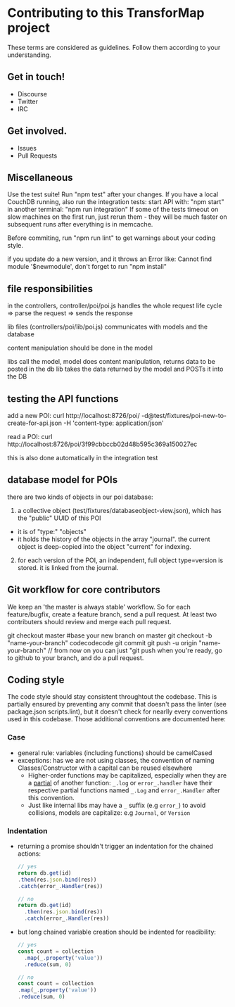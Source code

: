# Contributing to this TransforMap project

These terms are considered as guidelines. Follow them according to your understanding.

## Get in touch!

- Discourse
- Twitter
- IRC

## Get involved.

- Issues
- Pull Requests

## Miscellaneous

Use the test suite! Run "npm test" after your changes.
If you have a local CouchDB running, also run the integration tests:
  start API with: "npm start"
  in another terminal: "npm run integration"
If some of the tests timeout on slow machines on the first run, just rerun them - they will be much faster on subsequent runs after everything is in memcache.


Before commiting, run "npm run lint" to get warnings about your coding style.

if you update do a new version, and it throws an Error like: Cannot find module '$newmodule', don't forget to run "npm install"

## file responsibilities

in the controllers, controller/poi/poi.js handles the whole request life cycle
  => parse the request
  => sends the response

lib files (controllers/poi/lib/poi.js) communicates with models and the database

content manipulation should be done in the model

libs call the model, model does content manipulation, returns data to be posted in the db
lib takes the data returned by the model and POSTs it into the DB

## testing the API functions

add a new POI:
  curl http://localhost:8726/poi/ -d@test/fixtures/poi-new-to-create-for-api.json -H 'content-type: application/json'

read a POI:
  curl http://localhost:8726/poi/3f99cbbccb02d48b595c369a150027ec

this is also done automatically in the integration test

## database model for POIs

there are two kinds of objects in our poi database:

1. a collective object (test/fixtures/databaseobject-view.json), which has the "public" UUID of this POI
  * it is of "type:" "objects"
  * it holds the history of the objects in the array "journal". the current object is deep-copied into the object "current" for indexing.
2. for each version of the POI, an independent, full object type=version is stored. it is linked from the journal.

## Git workflow for core contributors

We keep an 'the master is always stable' workflow. So for each feature/bugfix, create a feature branch, send a pull request. At least two contributers should review and merge each pull request.

git checkout master #base your new branch on master
git checkout -b "name-your-branch"
codecodecode
git commit
git push -u origin "name-your-branch"
// from now on you can just "git push
when you're ready, go to github to your branch, and do a pull request.

## Coding style

The code style should stay consistent throughtout the codebase. This is partially ensured by preventing any commit that doesn't pass the linter (see package.json scripts.lint), but it doesn't check for nearlly every conventions used in this codebase. Those additional conventions are documented here:

### Case
  * general rule: variables (including functions) should be camelCased
  * exceptions: has we are not using classes, the convention of naming Classes/Constructor with a capital can be reused elsewhere
    * Higher-order functions may be capitalized, especially when they are a [partial](https://medium.com/@thinkfunctional/currying-partial-application-f1365d5fad3f) of another function: `_.log` or `error_.handler` have their respective partial functions named `_.Log` and `error_.Handler` after this convention.
    * Just like internal libs may have a `_` suffix (e.g `error_`) to avoid collisions, models are capitalize: e.g `Journal`, or `Version`

### Indentation
  * returning a promise shouldn't trigger an indentation for the chained actions:

    ```javascript
    // yes
    return db.get(id)
    .then(res.json.bind(res))
    .catch(error_.Handler(res))
    ```

    ```javascript
    // no
    return db.get(id)
      .then(res.json.bind(res))
      .catch(error_.Handler(res))
    ```

  * but long chained variable creation should be indented for readibility:


    ```javascript
    // yes
    const count = collection
      .map(_.property('value'))
      .reduce(sum, 0)
    ```

    ```javascript
    // no
    const count = collection
    .map(_.property('value'))
    .reduce(sum, 0)
    ```